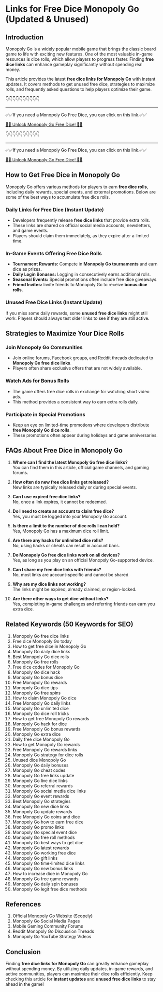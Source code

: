 # Links for Free Dice Monopoly Go (Updated & Unused)

## **Introduction**

Monopoly Go is a widely popular mobile game that brings the classic board game to life with exciting new features. One of the most valuable in-game resources is dice rolls, which allow players to progress faster. Finding **free dice links** can enhance gameplay significantly without spending real money.

This article provides the latest **free dice links for Monopoly Go** with instant updates. It covers methods to get unused free dice, strategies to maximize rolls, and frequently asked questions to help players optimize their game.


👇👇👇👇👇👇👇👇👇👇

---

✅✅If you need a Monopoly Go Free Dice, you can click on this link.✅✅

[🎲🎲 Unlock Monopoly Go Free Dice! 🎲🎲 ](https://therewardgate.com/free-monopoly-dice/)


👇👇👇👇👇👇👇👇👇👇

---

✅✅If you need a Monopoly Go Free Dice, you can click on this link.✅✅

[🎲🎲 Unlock Monopoly Go Free Dice! 🎲🎲 ](https://therewardgate.com/free-monopoly-dice/)


## **How to Get Free Dice in Monopoly Go**

Monopoly Go offers various methods for players to earn **free dice rolls**, including daily rewards, special events, and external promotions. Below are some of the best ways to accumulate free dice rolls.

### **Daily Links for Free Dice (Instant Update)**

- Developers frequently release **free dice links** that provide extra rolls.
- These links are shared on official social media accounts, newsletters, and game events.
- Players should claim them immediately, as they expire after a limited time.

### **In-Game Events Offering Free Dice Rolls**

- **Tournament Rewards:** Compete in **Monopoly Go tournaments** and earn dice as prizes.
- **Daily Login Bonuses:** Logging in consecutively earns additional rolls.
- **Seasonal Events:** Special promotions often include free dice giveaways.
- **Friend Invites:** Invite friends to Monopoly Go to receive **bonus dice rolls**.

### **Unused Free Dice Links (Instant Update)**

If you miss some daily rewards, some **unused free dice links** might still work. Players should always test older links to see if they are still active.

## **Strategies to Maximize Your Dice Rolls**

### **Join Monopoly Go Communities**

- Join online forums, Facebook groups, and Reddit threads dedicated to **Monopoly Go free dice links**.
- Players often share exclusive offers that are not widely available.

### **Watch Ads for Bonus Rolls**

- The game offers free dice rolls in exchange for watching short video ads.
- This method provides a consistent way to earn extra rolls daily.

### **Participate in Special Promotions**

- Keep an eye on limited-time promotions where developers distribute **free Monopoly Go dice rolls**.
- These promotions often appear during holidays and game anniversaries.

## **FAQs About Free Dice in Monopoly Go**

1. **Where can I find the latest Monopoly Go free dice links?**  
   You can find them in this article, official game channels, and gaming forums.

2. **How often do new free dice links get released?**  
   New links are typically released daily or during special events.

3. **Can I use expired free dice links?**  
   No, once a link expires, it cannot be redeemed.

4. **Do I need to create an account to claim free dice?**  
   Yes, you must be logged into your Monopoly Go account.

5. **Is there a limit to the number of dice rolls I can hold?**  
   Yes, Monopoly Go has a maximum dice roll limit.

6. **Are there any hacks for unlimited dice rolls?**  
   No, using hacks or cheats can result in account bans.

7. **Do Monopoly Go free dice links work on all devices?**  
   Yes, as long as you play on an official Monopoly Go-supported device.

8. **Can I share my free dice links with friends?**  
   No, most links are account-specific and cannot be shared.

9. **Why are my dice links not working?**  
   The links might be expired, already claimed, or region-locked.

10. **Are there other ways to get dice without links?**  
    Yes, completing in-game challenges and referring friends can earn you extra dice.

## **Related Keywords (50 Keywords for SEO)**

1. Monopoly Go free dice links  
2. Free dice Monopoly Go today  
3. How to get free dice in Monopoly Go  
4. Monopoly Go daily dice links  
5. Best Monopoly Go dice rolls  
6. Monopoly Go free rolls  
7. Free dice codes for Monopoly Go  
8. Monopoly Go dice hack  
9. Monopoly Go bonus dice  
10. Free Monopoly Go rewards  
11. Monopoly Go dice tips  
12. Monopoly Go free spins  
13. How to claim Monopoly Go dice  
14. Free Monopoly Go daily links  
15. Monopoly Go unlimited dice  
16. Monopoly Go dice roll tricks  
17. How to get free Monopoly Go rewards  
18. Monopoly Go hack for dice  
19. Free Monopoly Go bonus rewards  
20. Monopoly Go extra dice  
21. Daily free dice Monopoly Go  
22. How to get Monopoly Go rewards  
23. Free Monopoly Go rewards links  
24. Monopoly Go strategy for dice rolls  
25. Unused dice Monopoly Go  
26. Monopoly Go daily bonuses  
27. Monopoly Go cheat codes  
28. Monopoly Go free links update  
29. Monopoly Go live dice links  
30. Monopoly Go referral rewards  
31. Monopoly Go social media dice links  
32. Monopoly Go event rewards  
33. Best Monopoly Go strategies  
34. Monopoly Go new dice links  
35. Monopoly Go update rewards  
36. Free Monopoly Go coins and dice  
37. Monopoly Go how to earn free dice  
38. Monopoly Go promo links  
39. Monopoly Go special event dice  
40. Monopoly Go free roll methods  
41. Monopoly Go best ways to get dice  
42. Monopoly Go latest rewards  
43. Monopoly Go working free dice  
44. Monopoly Go gift links  
45. Monopoly Go time-limited dice links  
46. Monopoly Go new bonus links  
47. How to increase dice in Monopoly Go  
48. Monopoly Go free game rewards  
49. Monopoly Go daily spin bonuses  
50. Monopoly Go legit free dice methods  

## **References**

1. Official Monopoly Go Website (Scopely)  
2. Monopoly Go Social Media Pages  
3. Mobile Gaming Community Forums  
4. Reddit Monopoly Go Discussion Threads  
5. Monopoly Go YouTube Strategy Videos  

## **Conclusion**

Finding **free dice links for Monopoly Go** can greatly enhance gameplay without spending money. By utilizing daily updates, in-game rewards, and active communities, players can maximize their dice rolls efficiently. Keep checking this article for **instant updates** and **unused free dice links** to stay ahead in the game!
